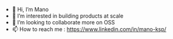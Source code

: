 - 👋 Hi, I’m Mano
- 👀 I’m interested in building products at scale
- 💞️ I’m looking to collaborate more on OSS 
- 📫 How to reach me : https://www.linkedin.com/in/mano-ksp/

<!---
mano-ksp/mano-ksp is a ✨ special ✨ repository because its `README.md` (this file) appears on your GitHub profile.
You can click the Preview link to take a look at your changes.
--->
